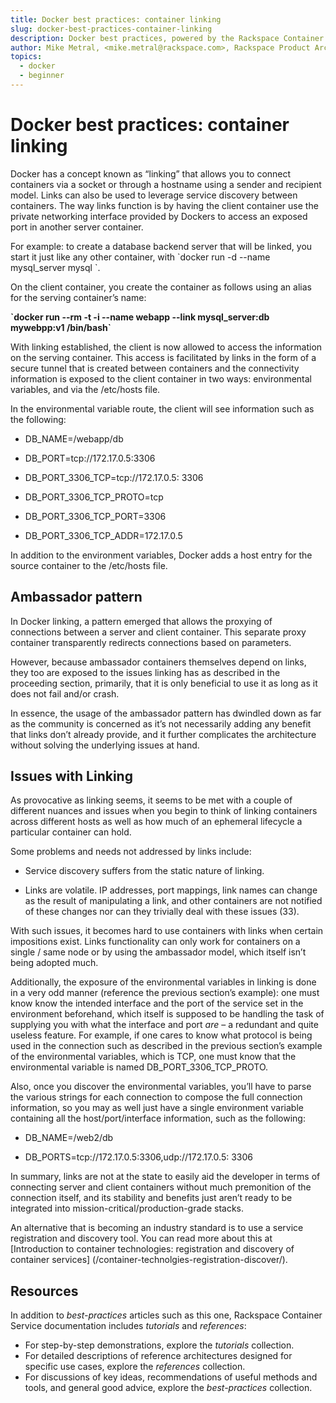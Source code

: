 ```yaml
---
title: Docker best practices: container linking
slug: docker-best-practices-container-linking
description: Docker best practices, powered by the Rackspace Container Service
author: Mike Metral, <mike.metral@rackspace.com>, Rackspace Product Architect
topics:
  - docker
  - beginner
---
```


# Docker best practices: container linking

Docker has a concept known as “linking” that allows you to connect
containers via a socket or through a hostname using a sender and
recipient model. Links can also be used to leverage service discovery
between containers. The way links function is by having the client
container use the private networking interface provided by Dockers to
access an exposed port in another server container.

For example: to create a database backend server that will be linked,
you start it just like any other container, with \`docker run -d --name mysql\_server mysql \`.

On the client container, you create the container as follows using an
alias for the serving container’s name:

**\`**docker run --rm -t -i --name webapp --link mysql\_server:db mywebpp:v1 /bin/bash**\`**

With linking established, the client is now allowed to access the
information on the serving container. This access is facilitated by
links in the form of a secure tunnel that is created between
containers and the connectivity information is exposed to the client
container in two ways: environmental variables, and via the /etc/hosts
file.

In the environmental variable route, the client will see information
such as the following:

- DB\_NAME=/webapp/db

- DB\_PORT=tcp://172.17.0.5:3306

- DB\_PORT\_3306\_TCP=tcp://172.17.0.5: 3306

- DB\_PORT\_3306\_TCP\_PROTO=tcp

- DB\_PORT\_3306\_TCP\_PORT=3306

- DB\_PORT\_3306\_TCP\_ADDR=172.17.0.5

In addition to the environment variables, Docker adds a host entry for
the source container to the /etc/hosts file.

## Ambassador pattern

In Docker linking, a pattern emerged that allows the proxying of
connections between a server and client container. This separate proxy
container transparently redirects connections based on parameters.

However, because ambassador containers themselves depend on links, they
too are exposed to the issues linking has as described in the proceeding
section, primarily, that it is only beneficial to use it as long as it
does not fail and/or crash.

In essence, the usage of the ambassador pattern has dwindled down as far
as the community is concerned as it’s not necessarily adding any benefit
that links don’t already provide, and it further complicates the
architecture without solving the underlying issues at hand.

## Issues with Linking

As provocative as linking seems, it seems to be met with a couple of
different nuances and issues when you begin to think of linking
containers across different hosts as well as how much of an ephemeral
lifecycle a particular container can hold.

Some problems and needs not addressed by links include:

-   Service discovery suffers from the static nature of linking.

-   Links are volatile. IP addresses, port mappings, link names can
    change as the result of manipulating a link, and other containers
    are not notified of these changes nor can they trivially deal with
    these issues (33).

With such issues, it becomes hard to use containers with links when
certain impositions exist. Links functionality can only work for
containers on a single / same node or by using the ambassador model,
which itself isn’t being adopted much.

Additionally, the exposure of the environmental variables in linking is
done in a very odd manner (reference the previous section’s example):
one must know know the intended interface and the port of the service
set in the environment beforehand, which itself is supposed to be
handling the task of supplying you with what the interface and port
*are* – a redundant and quite useless feature. For example, if one cares
to know what protocol is being used in the connection such as described
in the previous section’s example of the environmental variables, which
is TCP, one must know that the environmental variable is named
DB\_PORT\_3306\_TCP\_PROTO.

Also, once you discover the environmental variables, you’ll have to
parse the various strings for each connection to compose the full
connection information, so you may as well just have a single
environment variable containing all the host/port/interface information,
such as the following:

- DB\_NAME=/web2/db

- DB\_PORTS=tcp://172.17.0.5:3306,udp://172.17.0.5: 3306

In summary, links are not at the state to easily aid the developer in
terms of connecting server and client containers without much
premonition of the connection itself, and its stability and benefits
just aren’t ready to be integrated into
mission-critical/production-grade stacks.

An alternative that is becoming an industry standard is to use a
service registration and discovery tool. You can read more about this at
[Introduction to container technologies: registration and discovery of container services] (/container-technolgies-registration-discover/).

## Resources

In addition to *best-practices* articles such as this one,
Rackspace Container Service documentation includes *tutorials* and *references*:

* For step-by-step demonstrations, explore the *tutorials* collection.
* For detailed descriptions of reference architectures designed
  for specific use cases,
  explore the *references* collection.
* For discussions of key ideas, recommendations of useful methods and tools, and
  general good advice, explore the *best-practices* collection.
